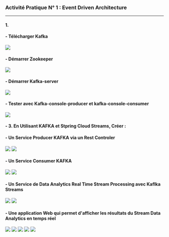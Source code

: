 <h3>Activité Pratique N° 1 : Event Driven Architecture</h3>
<hr/>
<h4>1.</h4>
<h4>- Télécharger Kafka</h4>
<img src="./IMG/img01.png" />
<h4>- Démarrer Zookeeper</h4>
<img src="./IMG/img02.png" />
<h4>- Démarrer Kafka-server</h4>
<img src="./IMG/img03.png" />
<h4>- Tester avec Kafka-console-producer et kafka-console-consumer</h4>
<img src="./IMG/img04.png" />


<h4>
- 3. En Utilisant KAFKA et Stpring Cloud Streams, Créer :
</h4>

<h4>- Un Service Producer KAFKA via un Rest Controler</h4>
<img src="./IMG/img05.png" />
<img src="./IMG/img06.png" />
<h4>- Un Service Consumer KAFKA</h4>
<img src="./IMG/img07.png" />
<img src="./IMG/img08.png" />
<h4>- Un Service de Data Analytics Real Time Stream Processing avec Kaflka Streams</h4>
<img src="./IMG/img010.png" />
<img src="./IMG/img011.png" />
<h4>- Une application Web qui permet d'afficher les résultats du Stream Data Analytics en temps réel</h4>
<img src="./IMG/img012.png" />
<img src="./IMG/img013.png" />
<img src="./IMG/img014.png" />
<img src="./IMG/img015.png" />
<img src="./IMG/img016.png" />





